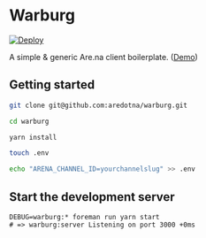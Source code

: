 # Warburg

[![Deploy](https://www.herokucdn.com/deploy/button.svg)](https://heroku.com/deploy)

A simple & generic Are.na client boilerplate. ([Demo](https://warburg-demo.herokuapp.com/))

## Getting started

```bash
git clone git@github.com:aredotna/warburg.git

cd warburg

yarn install

touch .env

echo "ARENA_CHANNEL_ID=yourchannelslug" >> .env
```

## Start the development server

```
DEBUG=warburg:* foreman run yarn start
# => warburg:server Listening on port 3000 +0ms
```
